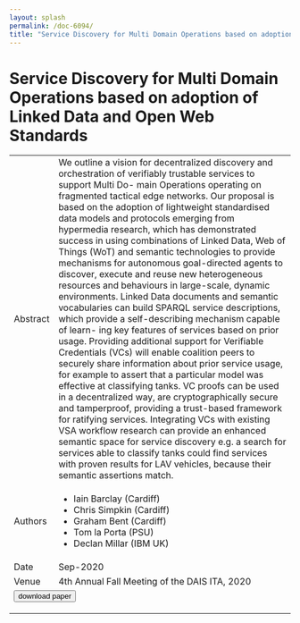 ```yaml
---
layout: splash
permalink: /doc-6094/
title: "Service Discovery for Multi Domain Operations based on adoption of Linked Data and Open Web Standards"
---
```


# Service Discovery for Multi Domain Operations based on adoption of Linked Data and Open Web Standards

<table>
    <tbody>
    <tr>
        <td>Abstract</td>
        <td>We outline a vision for decentralized discovery and orchestration of verifiably trustable services to support Multi Do- main Operations operating on fragmented tactical edge networks. Our proposal is based on the adoption of lightweight standardised data models and protocols emerging from hypermedia research, which has demonstrated success in using combinations of Linked Data, Web of Things (WoT) and semantic technologies to provide mechanisms for autonomous goal-directed agents to discover, execute and reuse new heterogeneous resources and behaviours in large-scale, dynamic environments. Linked Data documents and semantic vocabularies can build SPARQL service descriptions, which provide a self-describing mechanism capable of learn- ing key features of services based on prior usage. Providing additional support for Verifiable Credentials (VCs) will enable coalition peers to securely share information about prior service usage, for example to assert that a particular model was effective at classifying tanks. VC proofs can be used in a decentralized way, are cryptographically secure and tamperproof, providing a trust-based framework for ratifying services. Integrating VCs with existing VSA workflow research can provide an enhanced semantic space for service discovery e.g. a search for services able to classify tanks could find services with proven results for LAV vehicles, because their semantic assertions match.</td>
    </tr>
    <tr>
        <td>Authors</td>
        <td>
            <ul>
                <li>Iain Barclay (Cardiff)</li>
                <li>Chris Simpkin (Cardiff)</li>
                <li>Graham Bent (Cardiff)</li>
                <li>Tom la Porta (PSU)</li>
                <li>Declan Millar (IBM UK)</li>
            </ul>
        </td>
    </tr>
    <tr>
        <td>Date</td>
        <td>Sep-2020</td>
    </tr>
    <tr>
        <td>Venue</td>
        <td>4th Annual Fall Meeting of the DAIS ITA, 2020</td>
    </tr>
        <tr>
            <td colspan="2">
                <form method="get" action="https://ibm.box.com/v/doc-6094-paper">
                    <button type="submit">download paper</button>
                </form>
            </td>
        </tr>
    </tbody>
</table>

